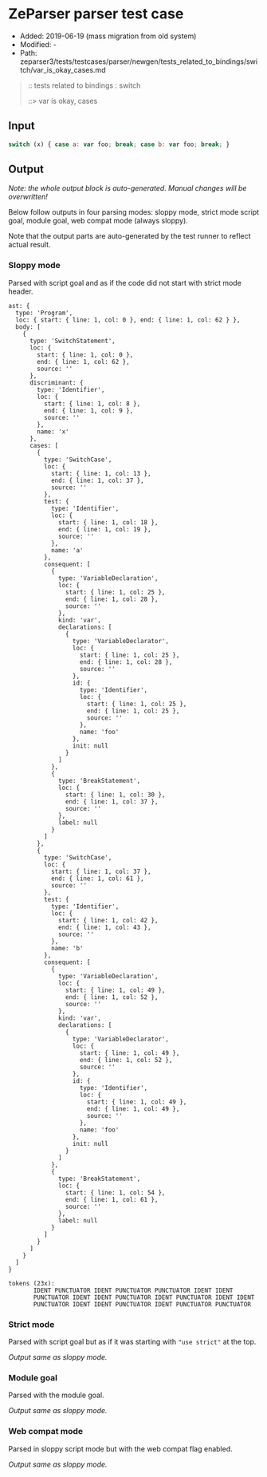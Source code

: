 # ZeParser parser test case

- Added: 2019-06-19 (mass migration from old system)
- Modified: -
- Path: zeparser3/tests/testcases/parser/newgen/tests_related_to_bindings/switch/var_is_okay_cases.md

> :: tests related to bindings : switch
>
> ::> var is okay, cases

## Input

`````js
switch (x) { case a: var foo; break; case b: var foo; break; }
`````

## Output

_Note: the whole output block is auto-generated. Manual changes will be overwritten!_

Below follow outputs in four parsing modes: sloppy mode, strict mode script goal, module goal, web compat mode (always sloppy).

Note that the output parts are auto-generated by the test runner to reflect actual result.

### Sloppy mode

Parsed with script goal and as if the code did not start with strict mode header.

`````
ast: {
  type: 'Program',
  loc: { start: { line: 1, col: 0 }, end: { line: 1, col: 62 } },
  body: [
    {
      type: 'SwitchStatement',
      loc: {
        start: { line: 1, col: 0 },
        end: { line: 1, col: 62 },
        source: ''
      },
      discriminant: {
        type: 'Identifier',
        loc: {
          start: { line: 1, col: 8 },
          end: { line: 1, col: 9 },
          source: ''
        },
        name: 'x'
      },
      cases: [
        {
          type: 'SwitchCase',
          loc: {
            start: { line: 1, col: 13 },
            end: { line: 1, col: 37 },
            source: ''
          },
          test: {
            type: 'Identifier',
            loc: {
              start: { line: 1, col: 18 },
              end: { line: 1, col: 19 },
              source: ''
            },
            name: 'a'
          },
          consequent: [
            {
              type: 'VariableDeclaration',
              loc: {
                start: { line: 1, col: 25 },
                end: { line: 1, col: 28 },
                source: ''
              },
              kind: 'var',
              declarations: [
                {
                  type: 'VariableDeclarator',
                  loc: {
                    start: { line: 1, col: 25 },
                    end: { line: 1, col: 28 },
                    source: ''
                  },
                  id: {
                    type: 'Identifier',
                    loc: {
                      start: { line: 1, col: 25 },
                      end: { line: 1, col: 25 },
                      source: ''
                    },
                    name: 'foo'
                  },
                  init: null
                }
              ]
            },
            {
              type: 'BreakStatement',
              loc: {
                start: { line: 1, col: 30 },
                end: { line: 1, col: 37 },
                source: ''
              },
              label: null
            }
          ]
        },
        {
          type: 'SwitchCase',
          loc: {
            start: { line: 1, col: 37 },
            end: { line: 1, col: 61 },
            source: ''
          },
          test: {
            type: 'Identifier',
            loc: {
              start: { line: 1, col: 42 },
              end: { line: 1, col: 43 },
              source: ''
            },
            name: 'b'
          },
          consequent: [
            {
              type: 'VariableDeclaration',
              loc: {
                start: { line: 1, col: 49 },
                end: { line: 1, col: 52 },
                source: ''
              },
              kind: 'var',
              declarations: [
                {
                  type: 'VariableDeclarator',
                  loc: {
                    start: { line: 1, col: 49 },
                    end: { line: 1, col: 52 },
                    source: ''
                  },
                  id: {
                    type: 'Identifier',
                    loc: {
                      start: { line: 1, col: 49 },
                      end: { line: 1, col: 49 },
                      source: ''
                    },
                    name: 'foo'
                  },
                  init: null
                }
              ]
            },
            {
              type: 'BreakStatement',
              loc: {
                start: { line: 1, col: 54 },
                end: { line: 1, col: 61 },
                source: ''
              },
              label: null
            }
          ]
        }
      ]
    }
  ]
}

tokens (23x):
       IDENT PUNCTUATOR IDENT PUNCTUATOR PUNCTUATOR IDENT IDENT
       PUNCTUATOR IDENT IDENT PUNCTUATOR IDENT PUNCTUATOR IDENT IDENT
       PUNCTUATOR IDENT IDENT PUNCTUATOR IDENT PUNCTUATOR PUNCTUATOR
`````

### Strict mode

Parsed with script goal but as if it was starting with `"use strict"` at the top.

_Output same as sloppy mode._

### Module goal

Parsed with the module goal.

_Output same as sloppy mode._

### Web compat mode

Parsed in sloppy script mode but with the web compat flag enabled.

_Output same as sloppy mode._
